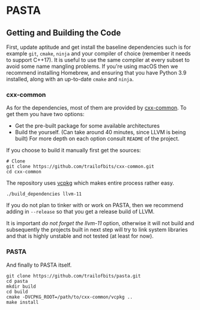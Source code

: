 # PASTA

## Getting and Building the Code

First, update aptitude and get install the baseline dependencies such is for
example `git`, `cmake`, `ninja` and your compiler of choice (remember it needs to support
C++17). It is useful to use the same compiler at every subset to avoid some
name mangling problems. If you're using macOS then we recommend installing
Homebrew, and ensuring that you have Python 3.9 installed, along with an
up-to-date `cmake` and `ninja`.

### cxx-common

As for the dependencies, most of them are provided by [cxx-common](https://github.com/trailofbits/cxx-common). To get them you have two options:
  * Get the pre-built package for some available architectures
  * Build the yourself. (Can take around 40 minutes, since LLVM is being built)
For more depth on each option consult `README` of the project.

If you choose to build it manually first get the sources:

```shell
# Clone
git clone https://github.com/trailofbits/cxx-common.git
cd cxx-common
```

The repository uses [vcpkg](https://github.com/microsoft/vcpkg) which makes entire process rather easy.

```shell
./build_dependencies llvm-11   
```

If you do not plan to tinker with or work on PASTA, then we recommend adding in
`--release` so that you get a release build of LLVM.

It is important *do not forget the llvm-11* option, otherwise it will not build
and subsequently the projects built in next step will try to link system libraries
and that is highly unstable and not
tested (at least for now).


### PASTA

And finally to PASTA itself.
```
git clone https://github.com/trailofbits/pasta.git
cd pasta
mkdir build
cd build
cmake -DVCPKG_ROOT=/path/to/cxx-common/vcpkg ..
make install
```
